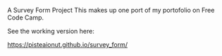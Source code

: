A Survey Form Project
This makes up one port of my portofolio on Free Code Camp.

See the working version here:

https://pisteaionut.github.io/survey_form/